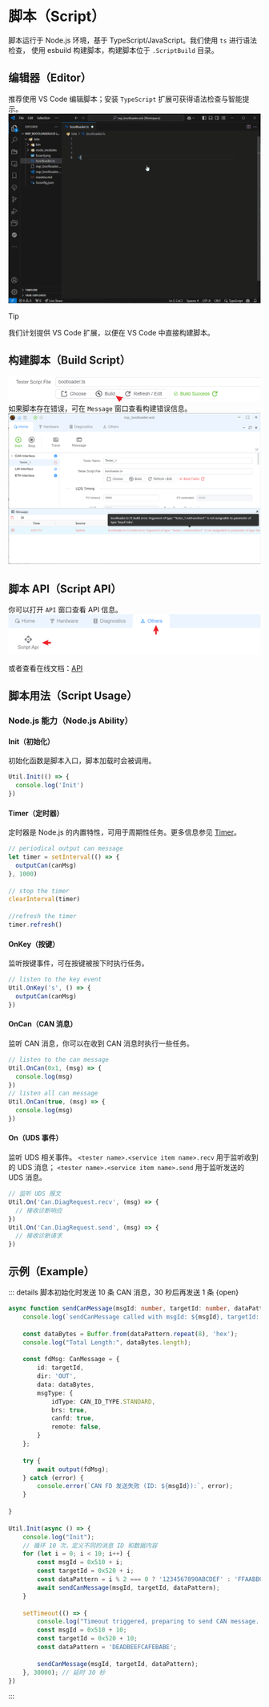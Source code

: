 # 脚本（Script）

脚本运行于 Node.js 环境，基于 TypeScript/JavaScript。我们使用 `ts` 进行语法检查，
使用 esbuild 构建脚本，构建脚本位于 `.ScriptBuild` 目录。

## 编辑器（Editor）

推荐使用 VS Code 编辑脚本；安装 `TypeScript` 扩展可获得语法检查与智能提示。
![alt text](script1.gif)

> [!TIP]
> 我们计划提供 VS Code 扩展，以便在 VS Code 中直接构建脚本。

## 构建脚本（Build Script）

![alt text](image.png)
如果脚本存在错误，可在 `Message` 窗口查看构建错误信息。
![alt text](image-1.png)

## 脚本 API（Script API）

你可以打开 `API` 窗口查看 API 信息。
![alt text](image-2.png)

或者查看在线文档：[API](https://app.whyengineer.com/scriptApi/index.html)

## 脚本用法（Script Usage）

### Node.js 能力（Node.js Ability）

#### Init（初始化）

初始化函数是脚本入口，脚本加载时会被调用。

```typescript
Util.Init(() => {
  console.log('Init')
})
```

#### Timer（定时器）

定时器是 Node.js 的内置特性，可用于周期性任务。更多信息参见
[Timer](https://nodejs.org/api/timers.html)。

```typescript
// periodical output can message
let timer = setInterval(() => {
  outputCan(canMsg)
}, 1000)

// stop the timer
clearInterval(timer)

//refresh the timer
timer.refresh()
```

#### OnKey（按键）

监听按键事件，可在按键被按下时执行任务。

```typescript
// listen to the key event
Util.OnKey('s', () => {
  outputCan(canMsg)
})
```

#### OnCan（CAN 消息）

监听 CAN 消息，你可以在收到 CAN 消息时执行一些任务。

```typescript
// listen to the can message
Util.OnCan(0x1, (msg) => {
  console.log(msg)
})
// listen all can message
Util.OnCan(true, (msg) => {
  console.log(msg)
})
```

#### On（UDS 事件）

监听 UDS 相关事件。
`<tester name>.<service item name>.recv` 用于监听收到的 UDS 消息；
`<tester name>.<service item name>.send` 用于监听发送的 UDS 消息。

```typescript
// 监听 UDS 报文
Util.On('Can.DiagRequest.recv', (msg) => {
  // 接收诊断响应
})
Util.On('Can.DiagRequest.send', (msg) => {
  // 接收诊断请求
})
```

## 示例（Example）

::: details 脚本初始化时发送 10 条 CAN 消息，30 秒后再发送 1 条  {open}

```typescript
async function sendCanMessage(msgId: number, targetId: number, dataPattern: string) {
    console.log(`sendCanMessage called with msgId: ${msgId}, targetId: ${targetId}`);

    const dataBytes = Buffer.from(dataPattern.repeat(8), 'hex');
    console.log("Total Length:", dataBytes.length);

    const fdMsg: CanMessage = {
        id: targetId,
        dir: 'OUT',
        data: dataBytes,
        msgType: {
            idType: CAN_ID_TYPE.STANDARD,
            brs: true,
            canfd: true,
            remote: false,
        }
    };

    try {
        await output(fdMsg);
    } catch (error) {
        console.error(`CAN FD 发送失败 (ID: ${msgId}):`, error);
    }

}

Util.Init(async () => {
    console.log("Init");
    // 循环 10 次，定义不同的消息 ID 和数据内容
    for (let i = 0; i < 10; i++) {
        const msgId = 0x510 + i;
        const targetId = 0x520 + i;
        const dataPattern = i % 2 === 0 ? '1234567890ABCDEF' : 'FFAABBCCDDEE5599';
        await sendCanMessage(msgId, targetId, dataPattern);
    }

    setTimeout(() => {
        console.log("Timeout triggered, preparing to send CAN message...");
        const msgId = 0x510 + 10;
        const targetId = 0x520 + 10;
        const dataPattern = 'DEADBEEFCAFEBABE';
    
        sendCanMessage(msgId, targetId, dataPattern);
    }, 30000); // 延时 30 秒
})
```

:::
